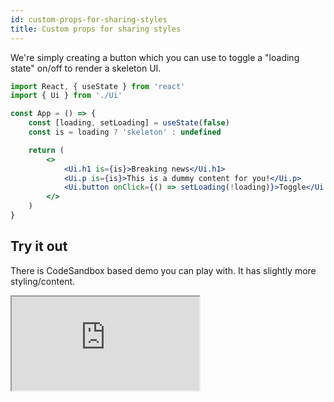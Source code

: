 ```yaml
---
id: custom-props-for-sharing-styles
title: Custom props for sharing styles
---
```


We're simply creating a button which you can use to toggle a "loading state" on/off to render a skeleton UI.

```jsx
import React, { useState } from 'react'
import { Ui } from './Ui'

const App = () => {
    const [loading, setLoading] = useState(false)
    const is = loading ? 'skeleton' : undefined

    return (
        <>
            <Ui.h1 is={is}>Breaking news</Ui.h1>
            <Ui.p is={is}>This is a dummy content for you!</Ui.p>
            <Ui.button onClick={() => setLoading(!loading)}>Toggle</Ui.button>
        </>
    )
}
```

## Try it out

There is CodeSandbox based demo you can play with. It has slightly more styling/content.

<iframe loading="lazy" src="https://codesandbox.io/embed/ccss-guide-custom-is-prop-0s42d?fontsize=14&hidenavigation=1&theme=dark"
style={{width:'100%', height:'500px', border:0, borderRadius: '6px', overflow:'hidden'}}
title="CCSS Guide - Custom is prop"
allow="accelerometer; ambient-light-sensor; camera; encrypted-media; geolocation; gyroscope; hid; microphone; midi; payment; usb; vr; xr-spatial-tracking"
sandbox="allow-forms allow-modals allow-popups allow-presentation allow-same-origin allow-scripts"
/>
